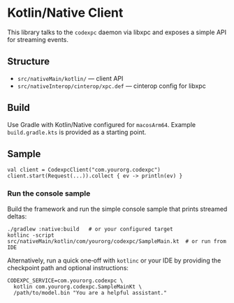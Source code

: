 # Kotlin/Native Client

This library talks to the `codexpc` daemon via libxpc and exposes a simple API for streaming events.

## Structure

- `src/nativeMain/kotlin/` — client API
- `src/nativeInterop/cinterop/xpc.def` — cinterop config for libxpc

## Build

Use Gradle with Kotlin/Native configured for `macosArm64`. Example `build.gradle.kts` is provided as a starting point.

## Sample

```
val client = CodexpcClient("com.yourorg.codexpc")
client.start(Request(...)).collect { ev -> println(ev) }
```

### Run the console sample

Build the framework and run the simple console sample that prints streamed deltas:

```
./gradlew :native:build   # or your configured target
kotlinc -script src/nativeMain/kotlin/com/yourorg/codexpc/SampleMain.kt  # or run from IDE
```

Alternatively, run a quick one‑off with `kotlinc` or your IDE by providing the checkpoint path and optional instructions:

```
CODEXPC_SERVICE=com.yourorg.codexpc \
  kotlin com.yourorg.codexpc.SampleMainKt \
  /path/to/model.bin "You are a helpful assistant."
```
